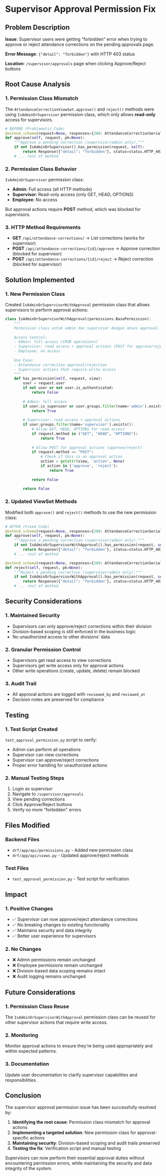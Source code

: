 # Supervisor Approval Permission Fix

## Problem Description

**Issue**: Supervisor users were getting "forbidden" error when trying to approve or reject attendance corrections on the pending approvals page.

**Error Message**: `{"detail": "forbidden"}` with HTTP 403 status

**Location**: `/supervisor/approvals` page when clicking Approve/Reject buttons

## Root Cause Analysis

### 1. **Permission Class Mismatch**
The `AttendanceCorrectionViewSet.approve()` and `reject()` methods were using `IsAdminOrSupervisor` permission class, which only allows **read-only** access for supervisors.

```python
# BEFORE (Problematic Code)
@extend_schema(request=None, responses={200: AttendanceCorrectionSerializer})
def approve(self, request, pk=None):
    """Approve a pending correction (supervisor/admin only)."""
    if not IsAdminOrSupervisor().has_permission(request, self):
        return Response({"detail": "forbidden"}, status=status.HTTP_403_FORBIDDEN)
    # ... rest of method
```

### 2. **Permission Class Behavior**
`IsAdminOrSupervisor` permission class:
- **Admin**: Full access (all HTTP methods)
- **Supervisor**: Read-only access (only GET, HEAD, OPTIONS)
- **Employee**: No access

But approval actions require **POST** method, which was blocked for supervisors.

### 3. **HTTP Method Requirements**
- **GET** `/api/attendance-corrections/` → List corrections (works for supervisor)
- **POST** `/api/attendance-corrections/{id}/approve` → Approve correction (blocked for supervisor)
- **POST** `/api/attendance-corrections/{id}/reject` → Reject correction (blocked for supervisor)

## Solution Implemented

### 1. **New Permission Class**
Created `IsAdminOrSupervisorWithApproval` permission class that allows supervisors to perform approval actions:

```python
class IsAdminOrSupervisorWithApproval(permissions.BasePermission):
    """
    Permission class untuk admin dan supervisor dengan akses approval.
    
    Access Control:
    - Admin: full access (CRUD operations)
    - Supervisor: read access + approval actions (POST for approve/reject)
    - Employee: no access
    
    Use Case:
    - Attendance correction approval/rejection
    - Supervisor actions that require write access
    """
    def has_permission(self, request, view):
        user = request.user
        if not user or not user.is_authenticated:
            return False
        
        # Admin: full access
        if user.is_superuser or user.groups.filter(name='admin').exists():
            return True
        
        # Supervisor: read access + approval actions
        if user.groups.filter(name='supervisor').exists():
            # Allow GET, HEAD, OPTIONS for read access
            if request.method in ("GET", "HEAD", "OPTIONS"):
                return True
            
            # Allow POST for approval actions (approve/reject)
            if request.method == "POST":
                # Check if this is an approval action
                action = getattr(view, 'action', None)
                if action in ['approve', 'reject']:
                    return True
            
            return False
        
        return False
```

### 2. **Updated ViewSet Methods**
Modified both `approve()` and `reject()` methods to use the new permission class:

```python
# AFTER (Fixed Code)
@extend_schema(request=None, responses={200: AttendanceCorrectionSerializer})
def approve(self, request, pk=None):
    """Approve a pending correction (supervisor/admin only)."""
    if not IsAdminOrSupervisorWithApproval().has_permission(request, self):
        return Response({"detail": "forbidden"}, status=status.HTTP_403_FORBIDDEN)
    # ... rest of method

@extend_schema(request=None, responses={200: AttendanceCorrectionSerializer})
def reject(self, request, pk=None):
    """Reject a pending correction (supervisor/admin only)."""
    if not IsAdminOrSupervisorWithApproval().has_permission(request, self):
        return Response({"detail": "forbidden"}, status=status.HTTP_403_FORBIDDEN)
    # ... rest of method
```

## Security Considerations

### 1. **Maintained Security**
- Supervisors can only approve/reject corrections within their division
- Division-based scoping is still enforced in the business logic
- No unauthorized access to other divisions' data

### 2. **Granular Permission Control**
- Supervisors get read access to view corrections
- Supervisors get write access only for approval actions
- Other write operations (create, update, delete) remain blocked

### 3. **Audit Trail**
- All approval actions are logged with `reviewed_by` and `reviewed_at`
- Decision notes are preserved for compliance

## Testing

### 1. **Test Script Created**
`test_approval_permission.py` script to verify:
- Admin can perform all operations
- Supervisor can view corrections
- Supervisor can approve/reject corrections
- Proper error handling for unauthorized actions

### 2. **Manual Testing Steps**
1. Login as supervisor
2. Navigate to `/supervisor/approvals`
3. View pending corrections
4. Click Approve/Reject buttons
5. Verify no more "forbidden" errors

## Files Modified

### Backend Files
- `drf/app/api/permissions.py` - Added new permission class
- `drf/app/api/views.py` - Updated approve/reject methods

### Test Files
- `test_approval_permission.py` - Test script for verification

## Impact

### 1. **Positive Changes**
- ✅ Supervisor can now approve/reject attendance corrections
- ✅ No breaking changes to existing functionality
- ✅ Maintains security and data integrity
- ✅ Better user experience for supervisors

### 2. **No Changes**
- ❌ Admin permissions remain unchanged
- ❌ Employee permissions remain unchanged
- ❌ Division-based data scoping remains intact
- ❌ Audit logging remains unchanged

## Future Considerations

### 1. **Permission Class Reuse**
The `IsAdminOrSupervisorWithApproval` permission class can be reused for other supervisor actions that require write access.

### 2. **Monitoring**
Monitor approval actions to ensure they're being used appropriately and within expected patterns.

### 3. **Documentation**
Update user documentation to clarify supervisor capabilities and responsibilities.

## Conclusion

The supervisor approval permission issue has been successfully resolved by:

1. **Identifying the root cause**: Permission class mismatch for approval actions
2. **Implementing a targeted solution**: New permission class for approval-specific actions
3. **Maintaining security**: Division-based scoping and audit trails preserved
4. **Testing the fix**: Verification script and manual testing

Supervisors can now perform their essential approval duties without encountering permission errors, while maintaining the security and data integrity of the system.
